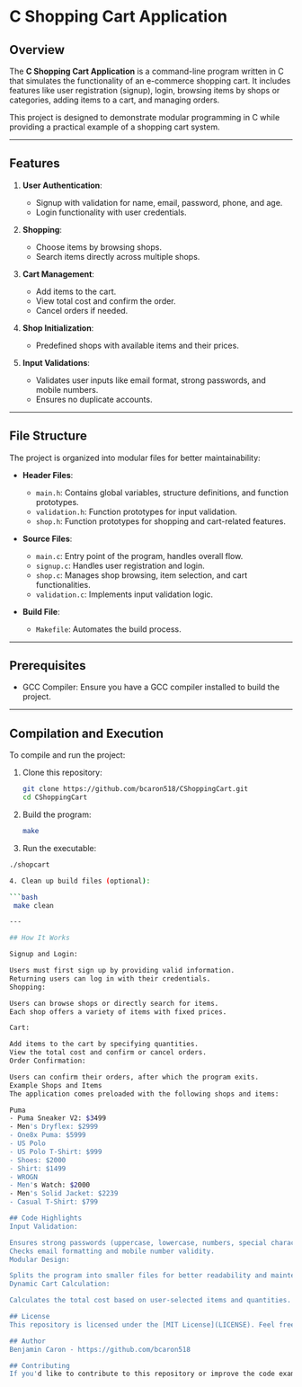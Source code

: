 # C Shopping Cart Application

## Overview
The **C Shopping Cart Application** is a command-line program written in C that simulates the functionality of an e-commerce shopping cart. It includes features like user registration (signup), login, browsing items by shops or categories, adding items to a cart, and managing orders. 

This project is designed to demonstrate modular programming in C while providing a practical example of a shopping cart system.

---

## Features
1. **User Authentication**:
   - Signup with validation for name, email, password, phone, and age.
   - Login functionality with user credentials.

2. **Shopping**:
   - Choose items by browsing shops.
   - Search items directly across multiple shops.

3. **Cart Management**:
   - Add items to the cart.
   - View total cost and confirm the order.
   - Cancel orders if needed.

4. **Shop Initialization**:
   - Predefined shops with available items and their prices.

5. **Input Validations**:
   - Validates user inputs like email format, strong passwords, and mobile numbers.
   - Ensures no duplicate accounts.

---

## File Structure
The project is organized into modular files for better maintainability:

- **Header Files**:
  - `main.h`: Contains global variables, structure definitions, and function prototypes.
  - `validation.h`: Function prototypes for input validation.
  - `shop.h`: Function prototypes for shopping and cart-related features.

- **Source Files**:
  - `main.c`: Entry point of the program, handles overall flow.
  - `signup.c`: Handles user registration and login.
  - `shop.c`: Manages shop browsing, item selection, and cart functionalities.
  - `validation.c`: Implements input validation logic.

- **Build File**:
  - `Makefile`: Automates the build process.

---

## Prerequisites
- GCC Compiler: Ensure you have a GCC compiler installed to build the project.

---

## Compilation and Execution

To compile and run the project:

1. Clone this repository:
   ```bash
   git clone https://github.com/bcaron518/CShoppingCart.git
   cd CShoppingCart

2. Build the program:

   ```bash
   make
   
3. Run the executable:

  ```bash
  ./shopcart

4. Clean up build files (optional):

```bash
   make clean

---

## How It Works

Signup and Login:

Users must first sign up by providing valid information.
Returning users can log in with their credentials.
Shopping:

Users can browse shops or directly search for items.
Each shop offers a variety of items with fixed prices.

Cart:

Add items to the cart by specifying quantities.
View the total cost and confirm or cancel orders.
Order Confirmation:

Users can confirm their orders, after which the program exits.
Example Shops and Items
The application comes preloaded with the following shops and items:

Puma
- Puma Sneaker V2: $3499
- Men's Dryflex: $2999
- One8x Puma: $5999
- US Polo
- US Polo T-Shirt: $999
- Shoes: $2000
- Shirt: $1499
- WROGN
- Men's Watch: $2000
- Men's Solid Jacket: $2239
- Casual T-Shirt: $799

## Code Highlights
Input Validation:

Ensures strong passwords (uppercase, lowercase, numbers, special characters).
Checks email formatting and mobile number validity.
Modular Design:

Splits the program into smaller files for better readability and maintenance.
Dynamic Cart Calculation:

Calculates the total cost based on user-selected items and quantities.

## License
This repository is licensed under the [MIT License](LICENSE). Feel free to use and modify the code as needed for your projects.

## Author
Benjamin Caron - https://github.com/bcaron518

## Contributing
If you'd like to contribute to this repository or improve the code examples, please feel free to open an issue or submit a pull request. Your contributions are welcome.

